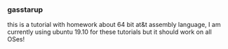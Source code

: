 ### gasstarup

this is a tutorial with homework about 64 bit at&t assembly language, I am currently using ubuntu 19.10 for these tutorials but it should work on all OSes!